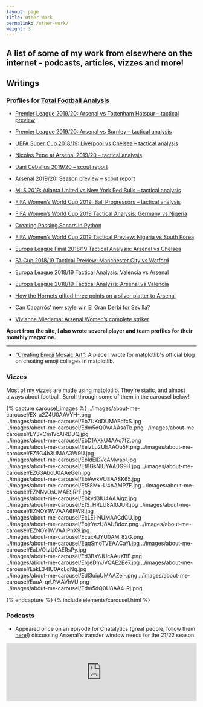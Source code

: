 ```yaml
---
layout: page
title: Other Work
permalink: /other-work/
weight: 3
---
```


<h2> <b>A list of some of my work from elsewhere on the internet - podcasts, articles, vizzes and more!</b></h2>

## Writings 

### Profiles for [Total Football Analysis](https://totalfootballanalysis.com/)

* [Premier League 2019/20: Arsenal vs Tottenham Hotspur – tactical preview](https://totalfootballanalysis.com/match-analysis/tactical-preview/premier-league-201920-arsenal-vs-tottenham-hotspur-tactical-preview-tactics)

* [Premier League 2019/20: Arsenal vs Burnley – tactical analysis](https://totalfootballanalysis.com/match-analysis/premier-league-201920-arsenal-vs-burnley-tactical-analysis-tactics)
 
* [UEFA Super Cup 2018/19: Liverpool vs Chelsea – tactical analysis](https://totalfootballanalysis.com/match-analysis/uefa-super-cup-201819-liverpool-vs-chelsea-tactical-analysis-tactics)
 
* [Nicolas Pepe at Arsenal 2019/20 – tactical analysis](https://totalfootballanalysis.com/player-analysis/nicolas-pepe-arsenal-201920-tactical-analysis-tactics)

* [Dani Ceballos 2019/20 – scout report](https://totalfootballanalysis.com/player-analysis/dani-ceballos-201920-scout-report-tactical-analysis-tactics)
 
* [Arsenal 2019/20: Season preview – scout report](https://totalfootballanalysis.com/match-analysis/tactical-preview/arsenal-201920-season-preview-scout-report-tactical-analysis-tactics)
 
* [MLS 2019: Atlanta United vs New York Red Bulls – tactical analysis](https://totalfootballanalysis.com/match-analysis/mls-2019-atlanta-united-vs-new-york-red-bulls-tactical-analysis-tactics)
 
* [FIFA Women’s World Cup 2019: Ball Progressors – tactical analysis](https://totalfootballanalysis.com/data-analysis/fifa-womens-world-cup-2019-ball-progression-tactical-analysis-tactics)
 
* [FIFA Women’s World Cup 2019 Tactical Analysis: Germany vs Nigeria](https://totalfootballanalysis.com/match-analysis/fifa-womens-world-cup-tactical-analysis-germany-nigeria)

* [Creating Passing Sonars in Python](https://totalfootballanalysis.com/data-analysis/data-analysis-france-south-korea-tactical-analysis-statistics)

* [FIFA Women’s World Cup 2019 Tactical Preview: Nigeria vs South Korea](https://totalfootballanalysis.com/match-analysis/tactical-preview/tactical-analysis-fifa-womens-world-cup-nigeria-south-korea-tactical-preview)

* [Europa League Final 2018/19 Tactical Analysis: Arsenal vs Chelsea](https://totalfootballanalysis.com/match-analysis/tactical-analysis-arsenal-chelsea-europa-league-final)

* [FA Cup 2018/19 Tactical Preview: Manchester City vs Watford](https://totalfootballanalysis.com/match-analysis/tactical-preview/tactical-preview-manchester-city-watford-fa-cup-analysis)

* [Europa League 2018/19 Tactical Analysis: Valencia vs Arsenal](https://totalfootballanalysis.com/match-analysis/valencia-arsenal-europa-league-tactical-analysis)

* [Europa League 2018/19 Tactical Analysis: Arsenal vs Valencia](https://totalfootballanalysis.com/match-analysis/tactical-analysis-europa-league-arsenal-valencia-statistics)

* [How the Hornets gifted three points on a silver platter to Arsenal](https://totalfootballanalysis.com/match-analysis/tactical-analysis-watford-arsenal-premier-league)

* [Can Caparrós’ new style win El Gran Derbi for Sevilla?](https://totalfootballanalysis.com/match-analysis/tactical-preview/sevilla-real-betis-tactical-analysis-preview)

* [Vivianne Miedema: Arsenal Women’s complete striker](https://totalfootballanalysis.com/player-analysis/arsenal-women-vivianne-miedema-fawsl-player-analysis)

**Apart from the site, I also wrote several player and team profiles for their monthly magazine.** 

-------

* ["Creating Emoji Mosaic Art"](https://matplotlib.org/matplotblog/posts/emoji-mosaic-art/): A piece I wrote for matplotlib's official blog on creating emoji collages in matplotlib. 

### Vizzes

Most of my vizzes are made using matplotlib. They're static, and almost always about football. Scroll through some of them in the carousel below!

{% capture carousel_images %}
../images/about-me-carousel/EX_a2Z4U0AAVYH-.png  
../images/about-me-carousel/Eb7UKdDUMAEdfcS.jpg  
../images/about-me-carousel/Edm5dQ0VAAAsaTb.png
../images/about-me-carousel/EY3xCm1VcAIRDDQ.jpg  
../images/about-me-carousel/EbD1AXkU4AAo7fZ.png  
../images/about-me-carousel/EelzLu2UEAAOu5F.png
../images/about-me-carousel/EZ5G4h3UMAA3W9U.jpg  
../images/about-me-carousel/EbIdElDVcAMwapl.jpg  
../images/about-me-carousel/Ef8GsNlUYAA0G9H.jpg
../images/about-me-carousel/EZG3AboU0AAeGeh.jpg  
../images/about-me-carousel/EbiAwkVUEAASK65.jpg  
../images/about-me-carousel/EfS8Mx-U4AAMP7F.jpg
../images/about-me-carousel/EZNNvOsUMAESRrF.jpg  
../images/about-me-carousel/Ebkvd3IU4AAAiqz.jpg  
../images/about-me-carousel/EfS_HRLU8AI0JUR.jpg
../images/about-me-carousel/EZNOY1WVAAA6FWR.jpg  
../images/about-me-carousel/EcLEi-NUMAACdCU.jpg  
../images/about-me-carousel/EojrYezU8AUBdoz.png
../images/about-me-carousel/EZNOY1WVAAIPnX9.jpg  
../images/about-me-carousel/Ecuc4JYU0AM_82G.png  
../images/about-me-carousel/EqqSmoTVEAACaYi.jpg
../images/about-me-carousel/EaLVOtzU0AERsPy.jpg  
../images/about-me-carousel/Ed3BsYJUcAAuXBE.png  
../images/about-me-carousel/ErgeDmJVQAE2Be7.jpg
../images/about-me-carousel/EakL34IU0AcLqNq.jpg  
../images/about-me-carousel/EdI3uiuUMAAZel-.png
../images/about-me-carousel/EauA-qrUYAAVhVU.png  
../images/about-me-carousel/Edm5dQ0U8AA4-Rj.png

{% endcapture %}
{% include elements/carousel.html %}

### Podcasts

* Appeared once on an episode for Chatalytics (great people, follow them [here](https://twitter.com/ChatalyticsPod)!) discussing Arsenal's transfer window needs for the 21/22 season. 

<iframe src="https://open.spotify.com/embed/episode/1BppLTsbNzlv73OcSPErRf" width="100%" height="152" frameBorder="0" allowfullscreen="" allow="autoplay; clipboard-write; encrypted-media; fullscreen; picture-in-picture"></iframe>